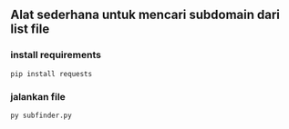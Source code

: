 ## Alat sederhana untuk mencari subdomain dari list file

### install requirements
    pip install requests
### jalankan file
    py subfinder.py
